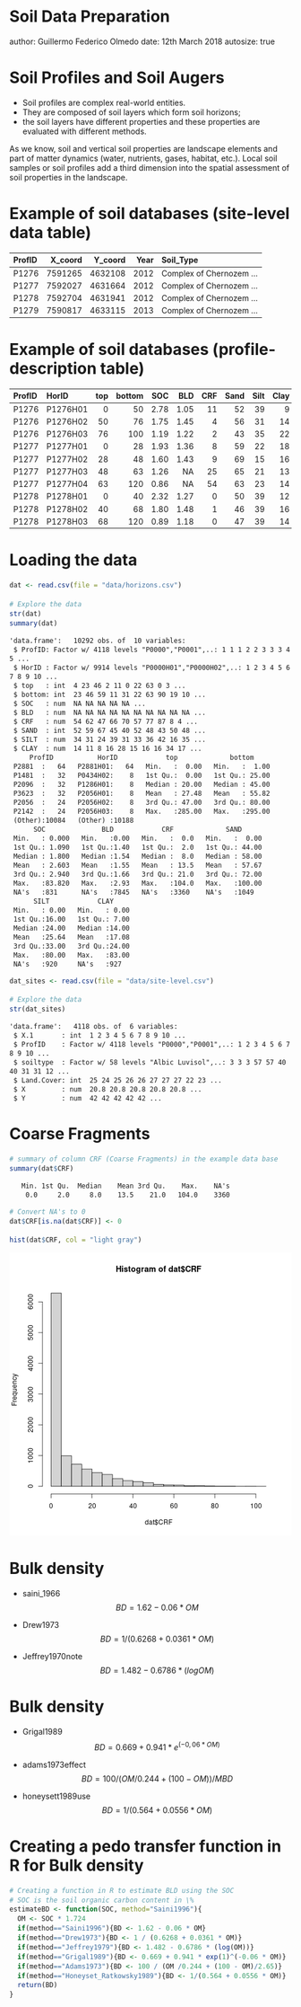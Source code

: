 Soil Data Preparation
========================================================
author: Guillermo Federico Olmedo
date: 12th March 2018
autosize: true 

Soil Profiles and Soil Augers
========================================== 

* Soil profiles are complex real-world entities. 
* They are composed of soil layers which form soil horizons; 
* the soil layers have different properties and these properties are evaluated with different methods.  

As we know, soil and vertical soil properties are landscape elements and part of matter dynamics (water, nutrients, gases, habitat, etc.). Local soil samples or soil profiles add a third dimension into the spatial assessment of soil properties in the landscape. 

Example of soil databases (site-level data table)
=========================================


|ProfID | X_coord| Y_coord| Year|Soil_Type              |
|:------|-------:|-------:|----:|:----------------------|
|P1276  | 7591265| 4632108| 2012|Complex of Chernozem … |
|P1277  | 7592027| 4631664| 2012|Complex of Chernozem … |
|P1278  | 7592704| 4631941| 2012|Complex of Chernozem … |
|P1279  | 7590817| 4633115| 2013|Complex of Chernozem … |

Example of soil databases (profile-description table)
=========================================


|ProfID |HorID    | top| bottom|  SOC|  BLD| CRF| Sand| Silt| Clay|
|:------|:--------|---:|------:|----:|----:|---:|----:|----:|----:|
|P1276  |P1276H01 |   0|     50| 2.78| 1.05|  11|   52|   39|    9|
|P1276  |P1276H02 |  50|     76| 1.75| 1.45|   4|   56|   31|   14|
|P1276  |P1276H03 |  76|    100| 1.19| 1.22|   2|   43|   35|   22|
|P1277  |P1277H01 |   0|     28| 1.93| 1.36|   8|   59|   22|   18|
|P1277  |P1277H02 |  28|     48| 1.60| 1.43|   9|   69|   15|   16|
|P1277  |P1277H03 |  48|     63| 1.26|   NA|  25|   65|   21|   13|
|P1277  |P1277H04 |  63|    120| 0.86|   NA|  54|   63|   23|   14|
|P1278  |P1278H01 |   0|     40| 2.32| 1.27|   0|   50|   39|   12|
|P1278  |P1278H02 |  40|     68| 1.80| 1.48|   1|   46|   39|   16|
|P1278  |P1278H03 |  68|    120| 0.89| 1.18|   0|   47|   39|   14|

Loading the data
=====================================================================

```r
dat <- read.csv(file = "data/horizons.csv")

# Explore the data
str(dat)
summary(dat)
```

```
'data.frame':	10292 obs. of  10 variables:
 $ ProfID: Factor w/ 4118 levels "P0000","P0001",..: 1 1 1 2 2 3 3 3 4 5 ...
 $ HorID : Factor w/ 9914 levels "P0000H01","P0000H02",..: 1 2 3 4 5 6 7 8 9 10 ...
 $ top   : int  4 23 46 2 11 0 22 63 0 3 ...
 $ bottom: int  23 46 59 11 31 22 63 90 19 10 ...
 $ SOC   : num  NA NA NA NA NA ...
 $ BLD   : num  NA NA NA NA NA NA NA NA NA NA ...
 $ CRF   : num  54 62 47 66 70 57 77 87 8 4 ...
 $ SAND  : int  52 59 67 45 40 52 48 43 50 48 ...
 $ SILT  : num  34 31 24 39 31 33 36 42 16 35 ...
 $ CLAY  : num  14 11 8 16 28 15 16 16 34 17 ...
     ProfID           HorID            top             bottom      
 P2881  :   64   P2881H01:   64   Min.   :  0.00   Min.   :  1.00  
 P1481  :   32   P0434H02:    8   1st Qu.:  0.00   1st Qu.: 25.00  
 P2096  :   32   P1286H01:    8   Median : 20.00   Median : 45.00  
 P3623  :   32   P2056H01:    8   Mean   : 27.48   Mean   : 55.82  
 P2056  :   24   P2056H02:    8   3rd Qu.: 47.00   3rd Qu.: 80.00  
 P2142  :   24   P2056H03:    8   Max.   :285.00   Max.   :295.00  
 (Other):10084   (Other) :10188                                    
      SOC              BLD            CRF             SAND       
 Min.   : 0.000   Min.   :0.00   Min.   :  0.0   Min.   :  0.00  
 1st Qu.: 1.090   1st Qu.:1.40   1st Qu.:  2.0   1st Qu.: 44.00  
 Median : 1.800   Median :1.54   Median :  8.0   Median : 58.00  
 Mean   : 2.603   Mean   :1.55   Mean   : 13.5   Mean   : 57.67  
 3rd Qu.: 2.940   3rd Qu.:1.66   3rd Qu.: 21.0   3rd Qu.: 72.00  
 Max.   :83.820   Max.   :2.93   Max.   :104.0   Max.   :100.00  
 NA's   :831      NA's   :7845   NA's   :3360    NA's   :1049    
      SILT            CLAY      
 Min.   : 0.00   Min.   : 0.00  
 1st Qu.:16.00   1st Qu.: 7.00  
 Median :24.00   Median :14.00  
 Mean   :25.64   Mean   :17.08  
 3rd Qu.:33.00   3rd Qu.:24.00  
 Max.   :80.00   Max.   :83.00  
 NA's   :920     NA's   :927    
```


```r
dat_sites <- read.csv(file = "data/site-level.csv")

# Explore the data
str(dat_sites)
```

```
'data.frame':	4118 obs. of  6 variables:
 $ X.1       : int  1 2 3 4 5 6 7 8 9 10 ...
 $ ProfID    : Factor w/ 4118 levels "P0000","P0001",..: 1 2 3 4 5 6 7 8 9 10 ...
 $ soiltype  : Factor w/ 58 levels "Albic Luvisol",..: 3 3 3 57 57 40 40 31 31 12 ...
 $ Land.Cover: int  25 24 25 26 26 27 27 27 22 23 ...
 $ X         : num  20.8 20.8 20.8 20.8 20.8 ...
 $ Y         : num  42 42 42 42 42 ...
```

Coarse Fragments
==========================================

```r
# summary of column CRF (Coarse Fragments) in the example data base
summary(dat$CRF)
```

```
   Min. 1st Qu.  Median    Mean 3rd Qu.    Max.    NA's 
    0.0     2.0     8.0    13.5    21.0   104.0    3360 
```

```r
# Convert NA's to 0
dat$CRF[is.na(dat$CRF)] <- 0

hist(dat$CRF, col = "light gray")
```

![plot of chunk unnamed-chunk-3](02-DataPreparation-figure/unnamed-chunk-3-1.png)


Bulk density
============================================
* saini_1966
$$BD = 1.62-0.06 * OM$$ 

* Drew1973
$$BD = 1/(0.6268 + 0.0361 * OM)$$

* Jeffrey1970note
$$BD = 1.482 - 0.6786 * (log OM)$$


Bulk density
============================================
* Grigal1989
$$BD = 0.669 + 0.941 * e^{(-0,06 * OM)}$$

* adams1973effect
$$BD = 100/(OM/0.244 + (100-OM))/MBD$$

* honeysett1989use
$$BD = 1/(0.564 + 0.0556*OM)$$

Creating a pedo transfer function in R for Bulk density
==================================================================

```r
# Creating a function in R to estimate BLD using the SOC
# SOC is the soil organic carbon content in \%
estimateBD <- function(SOC, method="Saini1996"){
  OM <- SOC * 1.724
  if(method=="Saini1996"){BD <- 1.62 - 0.06 * OM}
  if(method=="Drew1973"){BD <- 1 / (0.6268 + 0.0361 * OM)}
  if(method=="Jeffrey1979"){BD <- 1.482 - 0.6786 * (log(OM))}
  if(method=="Grigal1989"){BD <- 0.669 + 0.941 * exp(1)^(-0.06 * OM)}
  if(method=="Adams1973"){BD <- 100 / (OM /0.244 + (100 - OM)/2.65)}
  if(method=="Honeyset_Ratkowsky1989"){BD <- 1/(0.564 + 0.0556 * OM)}
  return(BD)
}
```

